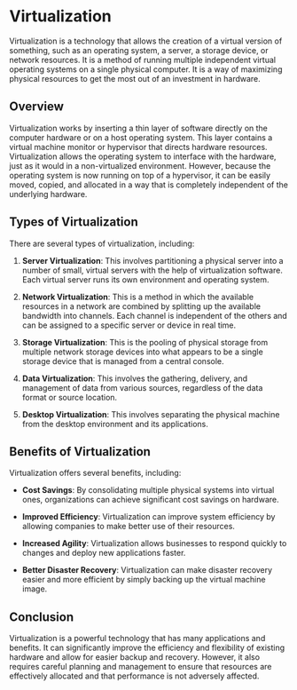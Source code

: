 # Virtualization

Virtualization is a technology that allows the creation of a virtual version of something, such as an operating system, a server, a storage device, or network resources. It is a method of running multiple independent virtual operating systems on a single physical computer. It is a way of maximizing physical resources to get the most out of an investment in hardware.

## Overview

Virtualization works by inserting a thin layer of software directly on the computer hardware or on a host operating system. This layer contains a virtual machine monitor or hypervisor that directs hardware resources. Virtualization allows the operating system to interface with the hardware, just as it would in a non-virtualized environment. However, because the operating system is now running on top of a hypervisor, it can be easily moved, copied, and allocated in a way that is completely independent of the underlying hardware.

## Types of Virtualization

There are several types of virtualization, including:

1. **Server Virtualization**: This involves partitioning a physical server into a number of small, virtual servers with the help of virtualization software. Each virtual server runs its own environment and operating system.

2. **Network Virtualization**: This is a method in which the available resources in a network are combined by splitting up the available bandwidth into channels. Each channel is independent of the others and can be assigned to a specific server or device in real time.

3. **Storage Virtualization**: This is the pooling of physical storage from multiple network storage devices into what appears to be a single storage device that is managed from a central console.

4. **Data Virtualization**: This involves the gathering, delivery, and management of data from various sources, regardless of the data format or source location.

5. **Desktop Virtualization**: This involves separating the physical machine from the desktop environment and its applications.

## Benefits of Virtualization

Virtualization offers several benefits, including:

- **Cost Savings**: By consolidating multiple physical systems into virtual ones, organizations can achieve significant cost savings on hardware.

- **Improved Efficiency**: Virtualization can improve system efficiency by allowing companies to make better use of their resources.

- **Increased Agility**: Virtualization allows businesses to respond quickly to changes and deploy new applications faster.

- **Better Disaster Recovery**: Virtualization can make disaster recovery easier and more efficient by simply backing up the virtual machine image.

## Conclusion

Virtualization is a powerful technology that has many applications and benefits. It can significantly improve the efficiency and flexibility of existing hardware and allow for easier backup and recovery. However, it also requires careful planning and management to ensure that resources are effectively allocated and that performance is not adversely affected.
